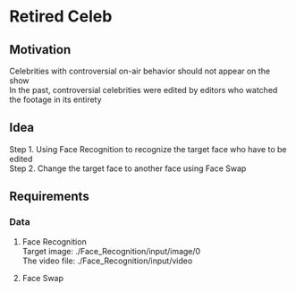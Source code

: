 # Retired Celeb

## Motivation
Celebrities with controversial on-air behavior should not appear on the show<br/>
In the past, controversial celebrities were edited by editors who watched the footage in its entirety

## Idea
Step 1. Using Face Recognition to recognize the target face who have to be edited<br/>
Step 2. Change the target face to another face using Face Swap

## Requirements
### Data
1. Face Recognition<br/>
Target image: ./Face_Recognition/input/image/0<br/>
The video file: ./Face_Recognition/input/video<br/>

2. Face Swap<br/>
